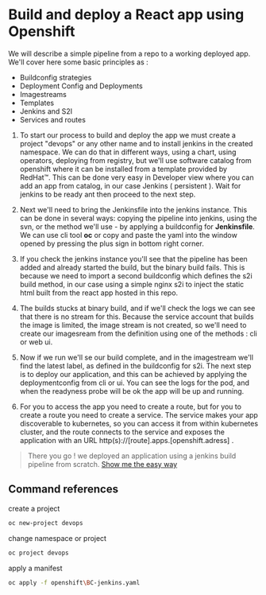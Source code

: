 # Build and deploy a React app using Openshift

We will describe a simple pipeline from a repo to a working deployed app.
We'll cover here some basic principles as :

* Buildconfig strategies
* Deployment Config and Deployments
* Imagestreams
* Templates
* Jenkins and S2I
* Services and routes

1. To start our process to build and deploy the app we must create a project "devops" or any other name and to install jenkins in the created namespace. We can do that in different ways, using a chart, using operators, deploying from registry, but we'll use software catalog from openshift where it can be installed from a template provided by RedHat™. This can be done very easy in Developer view where you can add an app from catalog, in our case Jenkins ( persistent ). Wait for jenkins to be ready ant then proceed to the next step.

2. Next we'll need to bring the Jenkinsfile into the jenkins instance. This can be done in several ways: copying the pipeline into jenkins, using the svn, or the method we'll use - by applying a buildconfig for <b>Jenkinsfile</b>.  We can use cli tool <b>oc</b> or copy and paste the yaml into the window opened by pressing the plus sign in bottom right corner.

3. If you check the jenkins instance you'll see that the pipeline has been added and already started the build, but the binary build fails. This is because we need to import a second buildconfig which defines the s2i build method, in our case using a simple nginx s2i to inject the static html built from the react app hosted in this repo.

4. The builds stucks at binary build, and if we'll check the logs we can see that there is no stream for this. Because the service account that builds the image is limited, the image stream is not created, so we'll need to create our imagesream from the definition using one of the methods : cli or web ui.

5. Now if we run we'll se our build complete, and in the imagestream we'll find the latest label, as defined in the buildconfig for s2i. The next step is to deploy our application, and this can be achieved by applying the deploymentconfig from cli or ui. You can see the logs for the pod, and when the readyness probe will be ok the app will be up and running.

6. For you to access the app you need to create a route, but for you to create a route you need to create a service. The service makes your app discoverable to kubernetes, so you can access it from within kubernetes cluster, and the route connects to the service and exposes the application with an URL http(s)://[route].apps.[openshift.adress] .

> There you go ! we deployed an application using a jenkins build pipeline from scratch. [Show me the easy way](cherry.md)

## Command references

create a project

```bash
oc new-project devops
```

change namespace or project

```bash
oc project devops
```

apply a manifest

```bash
oc apply -f openshift\BC-jenkins.yaml
```
